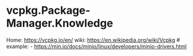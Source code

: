 # vcpkg.Package-Manager.Knowledge
Home: https://vcpkg.io/en/ wiki: https://en.wikipedia.org/wiki/Vcpkg # example: - https://min.io/docs/minio/linux/developers/minio-drivers.html
